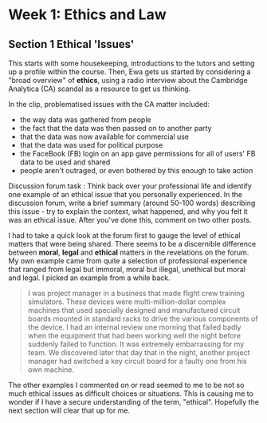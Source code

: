 # Week 1: Ethics and Law

## Section 1 Ethical 'Issues'

This starts with some housekeeping, introductions to the tutors and setting up a profile within the course. Then, Ewa gets us started by considering a "broad overview" of **ethics**, using a radio interview about the Cambridge Analytica (CA) scandal as a resource to get us thinking.

In the clip, problematised issues with the CA matter included:

* the way data was gathered from people
* the fact that the data was then passed on to another party 
* that the data was now available for commercial use
* that the data was used for political purpose
* the FaceBook (FB) login on an app gave permissions for all of users' FB data to be used and shared
* people aren't outraged, or even bothered by this enough to take action

Discussion forum task
: Think back over your professional life and identify one example of an ethical issue that you personally experienced. In the discussion forum, write a brief summary (around 50-100 words) describing this issue - try to explain the context, what happened, and why you felt it was an ethical issue. After you've done this, comment on two other posts.

I had to take a quick look at the forum first to gauge the level of ethical matters that were being shared. There seems to be a discernible difference between **moral**, **legal**  and **ethical** matters in the revelations on the forum. My own example came from quite a selection of professional experience that ranged from legal but immoral, moral but illegal, unethical but moral and legal. I picked an example from a while back.

> I was project manager in a business that made flight crew training simulators. These devices were multi-million-dollar complex machines that used specially designed and manufactured circuit boards mounted in standard racks to drive the various components of the device. I had an internal review one morning that failed badly when the equipment that had been working well the night before suddenly failed to function. It was extremely embarrassing for my team. We discovered later that day that in the night, another project manager had switched a key circuit board for a faulty one from his own machine.

The other examples I commented on or read seemed to me to be not so much ethical issues as difficult choices or situations. This is causing me to wonder if I have a secure understanding of the term, "ethical". Hopefully the next section will clear that up for me.
